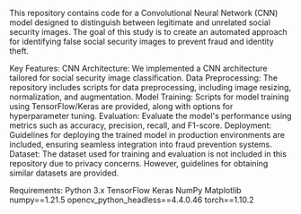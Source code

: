 This repository contains code for a Convolutional Neural Network (CNN) model designed to distinguish between legitimate and unrelated social security images. The goal of this study is to create an automated approach for identifying false social security images to prevent fraud and identity theft.

Key Features:
CNN Architecture: We implemented a CNN architecture tailored for social security image classification.
Data Preprocessing: The repository includes scripts for data preprocessing, including image resizing, normalization, and augmentation.
Model Training: Scripts for model training using TensorFlow/Keras are provided, along with options for hyperparameter tuning.
Evaluation: Evaluate the model's performance using metrics such as accuracy, precision, recall, and F1-score.
Deployment: Guidelines for deploying the trained model in production environments are included, ensuring seamless integration into fraud prevention systems.
Dataset:
The dataset used for training and evaluation is not included in this repository due to privacy concerns. However, guidelines for obtaining similar datasets are provided.

Requirements:
Python 3.x
TensorFlow
Keras
NumPy
Matplotlib
numpy==1.21.5
opencv_python_headless==4.4.0.46
torch==1.10.2
